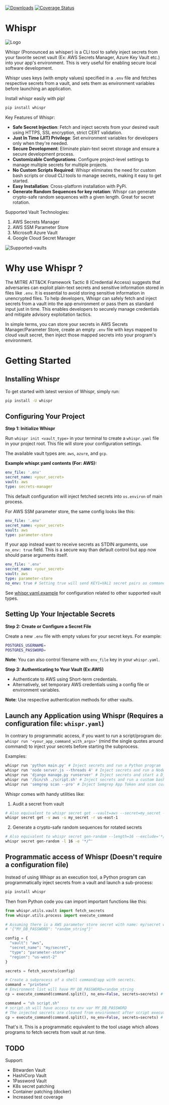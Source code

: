 [![Downloads](https://static.pepy.tech/badge/whispr/month)](https://pepy.tech/project/whispr)
[![Coverage Status](https://coveralls.io/repos/github/narenaryan/whispr/badge.svg)](https://coveralls.io/github/narenaryan/whispr)

# Whispr

![Logo](https://github.com/narenaryan/whispr/raw/main/logo.png)

Whispr (Pronounced as whisper) is a CLI tool to safely inject secrets from your favorite secret vault (Ex: AWS Secrets Manager, Azure Key Vault etc.) into your app's environment. This is very useful for enabling secure local software development.

Whispr uses keys (with empty values) specified in a `.env` file and fetches respective secrets from a vault, and sets them as environment variables before launching an application.

Install whispr easily with pip!

```bash
pip install whispr
```

Key Features of Whispr:

* **Safe Secret Injection**: Fetch and inject secrets from your desired vault using HTTPS, SSL encryption, strict CERT validation.
* **Just In Time (JIT) Privilege**: Set environment variables for developers only when they're needed.
* **Secure Development**: Eliminate plain-text secret storage and ensure a secure development process.
* **Customizable Configurations**: Configure project-level settings to manage multiple secrets for multiple projects.
* **No Custom Scripts Required**: Whispr eliminates the need for custom bash scripts or cloud CLI tools to manage secrets, making it easy to get started.
* **Easy Installation**: Cross-platform installation with PyPi.
* **Generate Random Sequences for key rotation**: Whispr can generate crypto-safe random sequences with a given length. Great for secret rotation.

Supported Vault Technologies:

1. AWS Secrets Manager
2. AWS SSM Parameter Store
3. Microsoft Azure Vault
4. Google Cloud Secret Manager

![Supported-vaults](https://github.com/narenaryan/whispr/raw/main/whispr-supported.png)


# Why use Whispr ?

The MITRE ATT&CK Framework Tactic 8 (Credential Access) suggests that adversaries can exploit plain-text secrets and sensitive information stored in files like `.env`. It is essential to avoid storing
sensitive information in unencrypted files. To help developers, Whispr can safely fetch and inject secrets from a vault into the app environment or pass them as standard input just in time. This enables developers to securely manage
credentials and mitigate advisory exploitation tactics.

In simple terms, you can store your secrets in AWS Secrets Manager/Parameter Store, create an empty `.env` file with keys mapped to cloud vault secret, then inject those mapped secrets into your program's environment.

# Getting Started

## Installing Whispr

To get started with latest version of Whispr, simply run:

```bash
pip install -U whispr
```

## Configuring Your Project

**Step 1: Initialize Whispr**

Run `whispr init <vault_type>` in your terminal to create a `whispr.yaml` file in your project root. This file will store your configuration settings.

The available vault types are: `aws`, `azure`, and `gcp`.

**Example whispr.yaml contents (For: AWS):**
```yaml
env_file: '.env'
secret_name: <your_secret>
vault: aws
type: secrets-manager
```
This default configuration will inject fetched secrets into `os.environ` of main process.

For AWS SSM parameter store, the same config looks like this:
```yaml
env_file: '.env'
secret_name: <your_secret>
vault: aws
type: parameter-store
```

If your app instead want to receive secrets as STDIN arguments, use `no_env: true` field.
This is a secure way than default control but app now should parse arguments itself.

```yaml
env_file: '.env'
secret_name: <your_secret>
vault: aws
type: parameter-store
no_env: true # Setting true will send KEY1=VAL1 secret pairs as command args
```

See [whispr.yaml.example](https://github.com/narenaryan/whispr/raw/main/whispr.yaml.example) for configuration related to other supported vault types.

## Setting Up Your Injectable Secrets

**Step 2: Create or Configure a Secret File**

Create a new `.env` file with empty values for your secret keys. For example:

```bash
POSTGRES_USERNAME=
POSTGRES_PASSWORD=
```

**Note**: You can also control filename with `env_file` key in your `whispr.yaml`.

**Step 3: Authenticating to Your Vault (Ex:AWS)**

*   Authenticate to AWS using Short-term credentials.
*   Alternatively, set temporary AWS credentials using a config file or environment variables.

**Note**: Use respective authentication methods for other vaults.

## Launch any Application using Whispr (Requires a configuration file: `whispr.yaml`)
In contrary to programmatic access, if you want to run a script/program do: `whispr run '<your_app_command_with_args>'` (mind the single quotes around command) to inject your secrets before starting the subprocess.

Examples:
```bash
whispr run 'python main.py' # Inject secrets and run a Python program
whispr run 'node server.js --threads 4' # Inject secrets and run a Node.js express server
whispr run 'django manage.py runserver' # Inject secrets and start a Django server
whispr run '/bin/sh ./script.sh' # Inject secrets and run a custom bash script. Script should be permitted to execute
whispr run 'semgrep scan --pro' # Inject Semgrep App Token and scan current directory with Semgrep SAST tool.
```

Whispr comes with handy utilities like:

1. Audit a secret from vault

```sh
# Also equivalent to whispr secret get --vault=aws --secret=my_secret --region=us-east-1
whispr secret get -v aws -s my_secret -r us-east-1
```

2. Generate a crypto-safe random sequences for rotated secrets

```sh
# Also equivalent to whispr secret gen-random --length=16 --exclude='*/^'
whispr secret gen-random -l 16 -e '*/^'
```

## Programmatic access of Whispr (Doesn't require a configuration file)

Instead of using Whispr as an execution tool, a Python program can programmatically inject secrets from a vault and launch a sub-process:

```bash
pip install whispr
```

Then from Python code you can import important functions like this:

```py
from whispr.utils.vault import fetch_secrets
from whispr.utils.process import execute_command

# Assuming there is a AWS parameter store secret with name: my/secret with JSON-like string with values:
# '{"MY_DB_PASSWORD": "random_string"}'

config = {
  "vault": "aws",
  "secret_name": "my/secret",
  "type": "parameter-store"
  "region": "us-west-2"
}

secrets = fetch_secrets(config)

# Create a subprocess of a shell command/app with secrets.
command = "printenv"
# Environment list will have MY_DB_PASSWORD=random_string
cp = execute_command(command.split(), no_env=False, secrets=secrets) # cp is CompletedProcess object.

command = "sh script.sh"
# script.sh will have access to env var MY_DB_PASSWORD
# The injected secrets are cleaned from environment after script execution
cp = execute_command(command.split(), no_env=False, secrets=secrets) # cp is CompletedProcess object.
```

That's it. This is a programmatic equivalent to the tool usage which allows programs to fetch secrets from vault at run time.

## TODO

Support:

* Bitwarden Vault
* HashiCorp Vault
* 1Password Vault
* K8s secret patching
* Container patching (docker)
* Increased test coverage
